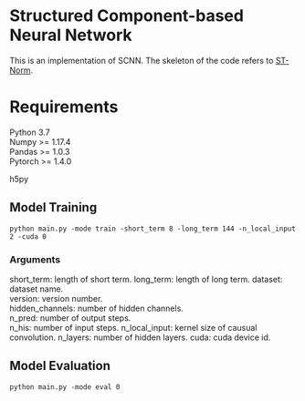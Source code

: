 # Structured Component-based Neural Network
This is an implementation of SCNN. The skeleton of the code refers to [ST-Norm](https://github.com/JLDeng/ST-Norm).

# Requirements
Python 3.7  
Numpy >= 1.17.4  
Pandas >= 1.0.3  
Pytorch >= 1.4.0  

h5py

 
## Model Training
```
python main.py -mode train -short_term 8 -long_term 144 -n_local_input 2 -cuda 0
```
### Arguments 
short_term: length of short term.
long_term: length of long term.
dataset: dataset name.  
version: version number.  
hidden_channels: number of hidden channels.  
n_pred: number of output steps.  
n_his: number of input steps. 
n_local_input: kernel size of causual convolution. 
n_layers: number of hidden layers. 
cuda: cuda device id.

## Model Evaluation
```
python main.py -mode eval 0
```
